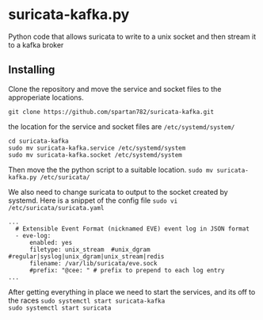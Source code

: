 # suricata-kafka.py
Python code that allows suricata to write to a unix socket and then stream it to a kafka broker  

## Installing

Clone the repository and move the service and socket files to the approperiate locations.  

`git clone https://github.com/spartan782/suricata-kafka.git`  

the location for the service and socket files are `/etc/systemd/system/`  

`cd suricata-kafka`  
`sudo mv suricata-kafka.service /etc/systemd/system`  
`sudo mv suricata-kafka.socket /etc/systemd/system`  

Then move the the python script to a suitable location.
`sudo mv suricata-kafka.py /etc/suricata/`  

We also need to change suricata to output to the socket created by systemd. Here is a snippet of the config file
`sudo vi /etc/suricata/suricata.yaml`  
```
...
  # Extensible Event Format (nicknamed EVE) event log in JSON format
  - eve-log:
      enabled: yes
      filetype: unix_stream  #unix_dgram #regular|syslog|unix_dgram|unix_stream|redis
      filename: /var/lib/suricata/eve.sock
      #prefix: "@cee: " # prefix to prepend to each log entry
...
```

After getting everything in place we need to start the services, and its off to the races
`sudo systemctl start suricata-kafka`  
`sudo systemctl start suricata`  


